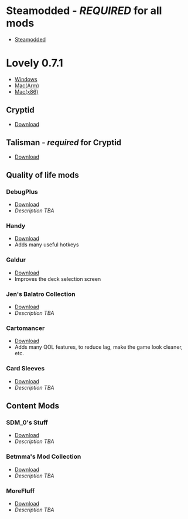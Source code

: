 # Steamodded - ***REQUIRED*** for all mods
- [Steamodded](https://github.com/Steamodded/smods/archive/refs/heads/main.zip)

# Lovely 0.7.1
  - [Windows](https://github.com/ethangreen-dev/lovely-injector/releases/download/v0.7.1/lovely-x86_64-pc-windows-msvc.zip)
  - [Mac(Arm)](https://github.com/ethangreen-dev/lovely-injector/releases/download/v0.7.1/lovely-aarch64-apple-darwin.tar.gz)
  - [Mac(x86)](https://github.com/ethangreen-dev/lovely-injector/releases/download/v0.7.1/lovely-x86_64-apple-darwin.tar.gz)

## Cryptid
- [Download](https://github.com/MathIsFun0/Cryptid/archive/refs/heads/main.zip)
## Talisman - ***required*** for Cryptid
- [Download](https://github.com/MathIsFun0/Talisman/archive/refs/heads/main.zip)

## Quality of life mods

### DebugPlus
- [Download](https://github.com/WilsontheWolf/DebugPlus/archive/refs/heads/master.zip)
- *Description TBA*

### Handy
- [Download](https://github.com/SleepyG11/HandyBalatro/archive/refs/heads/main.zip)
- Adds many useful hotkeys

### Galdur
- [Download](https://github.com/Eremel/Galdur/archive/refs/heads/master.zip)
- Improves the deck selection screen

### Jen's Balatro Collection
- [Download](https://github.com/jenwalter666/JensBalatroCollection/archive/refs/heads/main.zip)
- *Description TBA*

### Cartomancer
- [Download](https://github.com/stupxd/Cartomancer/archive/refs/heads/main.zip)
- Adds many QOL features, to reduce lag, make the game look cleaner, etc.

### Card Sleeves
- [Download](https://github.com/larswijn/CardSleeves/archive/refs/heads/main.zip)
- *Description TBA*

## Content Mods

### SDM_0's Stuff
- [Download](https://github.com/SDM0/SDM_0-s-Stuff/archive/refs/heads/main.zip)
- *Description TBA*

### Betmma's Mod Collection
- [Download](https://github.com/betmma/my_balatro_mods/archive/refs/heads/main.zip)
- *Description TBA*

### MoreFluff
- [Download](https://github.com/notmario/MoreFluff/archive/refs/heads/main.zip)
- *Description TBA*

